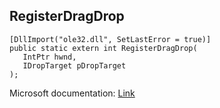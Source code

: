 ## RegisterDragDrop

```
[DllImport("ole32.dll", SetLastError = true)]
public static extern int RegisterDragDrop(
   IntPtr hwnd,
   IDropTarget pDropTarget
);
```

Microsoft documentation: [Link](https://docs.microsoft.com/en-us/windows/win32/api/ole2/nf-ole2-registerdragdrop)
